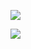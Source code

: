 ![](https://raw.github.com/szemek/8-marca/master/before.jpg)

![](https://raw.github.com/szemek/8-marca/master/after.jpg)

